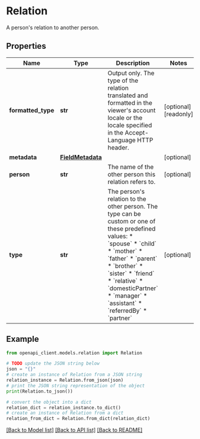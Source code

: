 # Relation

A person's relation to another person.

## Properties

Name | Type | Description | Notes
------------ | ------------- | ------------- | -------------
**formatted_type** | **str** | Output only. The type of the relation translated and formatted in the viewer&#39;s account locale or the locale specified in the Accept-Language HTTP header. | [optional] [readonly] 
**metadata** | [**FieldMetadata**](FieldMetadata.md) |  | [optional] 
**person** | **str** | The name of the other person this relation refers to. | [optional] 
**type** | **str** | The person&#39;s relation to the other person. The type can be custom or one of these predefined values: * &#x60;spouse&#x60; * &#x60;child&#x60; * &#x60;mother&#x60; * &#x60;father&#x60; * &#x60;parent&#x60; * &#x60;brother&#x60; * &#x60;sister&#x60; * &#x60;friend&#x60; * &#x60;relative&#x60; * &#x60;domesticPartner&#x60; * &#x60;manager&#x60; * &#x60;assistant&#x60; * &#x60;referredBy&#x60; * &#x60;partner&#x60; | [optional] 

## Example

```python
from openapi_client.models.relation import Relation

# TODO update the JSON string below
json = "{}"
# create an instance of Relation from a JSON string
relation_instance = Relation.from_json(json)
# print the JSON string representation of the object
print(Relation.to_json())

# convert the object into a dict
relation_dict = relation_instance.to_dict()
# create an instance of Relation from a dict
relation_from_dict = Relation.from_dict(relation_dict)
```
[[Back to Model list]](../README.md#documentation-for-models) [[Back to API list]](../README.md#documentation-for-api-endpoints) [[Back to README]](../README.md)


